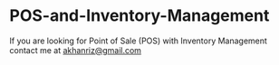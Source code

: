 # POS-and-Inventory-Management
If you are looking for Point of Sale (POS) with Inventory Management contact me at akhanriz@gmail.com
